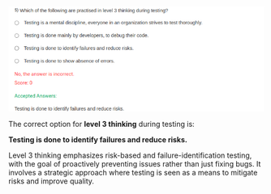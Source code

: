 ![alt text](image-4.png)


The correct option for **level 3 thinking** during testing is:

**Testing is done to identify failures and reduce risks.**

Level 3 thinking emphasizes risk-based and failure-identification testing, with the goal of proactively preventing issues rather than just fixing bugs. It involves a strategic approach where testing is seen as a means to mitigate risks and improve quality.